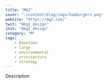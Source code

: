 ```yaml
---
title: "MG2"
cover: "./content/blog/imgs/hamburgers.png"
website: "https://mg2.com/"
twit: "@mg2_design"
inst: "@mg2_design"
category: "M"
tags:
    - Downtown
    - large
    - environmental
    - architecture
    - strategy
---
```


Description
